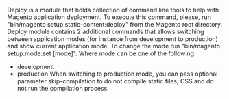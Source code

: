 Deploy is a module that holds collection of command line tools to help with Magento application deployment. To execute this command, please, run "bin/magento setup:static-content:deploy" from the Magento root directory.
Deploy module contains 2 additional commands that allows switching between application modes (for instance from 
development to
production) and show current application mode. To change the mode run "bin/magento setup:mode:set [mode]".
Where mode can be one of the following:
 - development
 - production
When switching to production mode, you can pass optional parameter skip-compilation to do not compile static files, CSS 
and do not run the compilation process.

